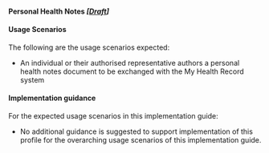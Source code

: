 #### Personal Health Notes *[[Draft](http://hl7.org/fhir/stu3/valueset-publication-status.html)]*

#### Usage Scenarios
The following are the usage scenarios expected:

* An individual or their authorised representative authors a personal health notes document to be exchanged with the My Health Record system

#### Implementation guidance
For the expected usage scenarios in this implementation guide:

* No additional guidance is suggested to support implementation of this profile for the overarching usage scenarios of this implementation guide.